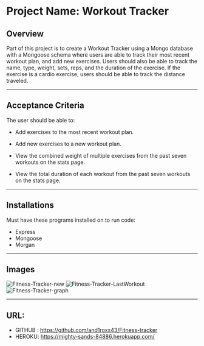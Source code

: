 # Project Name: Workout Tracker

## Overview
Part of this project is to create a Workout Tracker using a Mongo database with a Mongoose schema where users are able to track their most recent workout plan, and add new exercises. Users should also be able to track the name, type, weight, sets, reps, and the duration of the exercise. If the exercise is a cardio exercise, users should be able to track the distance traveled.

___
## Acceptance Criteria

The user should be able to:

- Add exercises to the most recent workout plan.

- Add new exercises to a new workout plan.

- View the combined weight of multiple exercises from the past seven workouts on the stats page.

- View the total duration of each workout from the past seven workouts on the stats page.

___
## Installations
Must have these programs installed on to run code: 
- Express
- Mongoose
- Morgan
___
## Images

![Fitness-Tracker-new](https://user-images.githubusercontent.com/14179472/126027930-467c245c-7af3-40a5-8069-036202b6f54c.png)
![Fitness-Tracker-LastWorkout](https://user-images.githubusercontent.com/14179472/126027928-204f6932-5d00-44d6-bfd1-2da9708a0b45.png)
![Fitness-Tracker-graph](https://user-images.githubusercontent.com/14179472/126027927-c5ca36bd-1bf2-448e-b173-960f5691fc9b.png)

___
## URL:
 - GITHUB : https://github.com/and1roxx43/Fitness-tracker
 - HEROKU: https://mighty-sands-84886.herokuapp.com/
 


